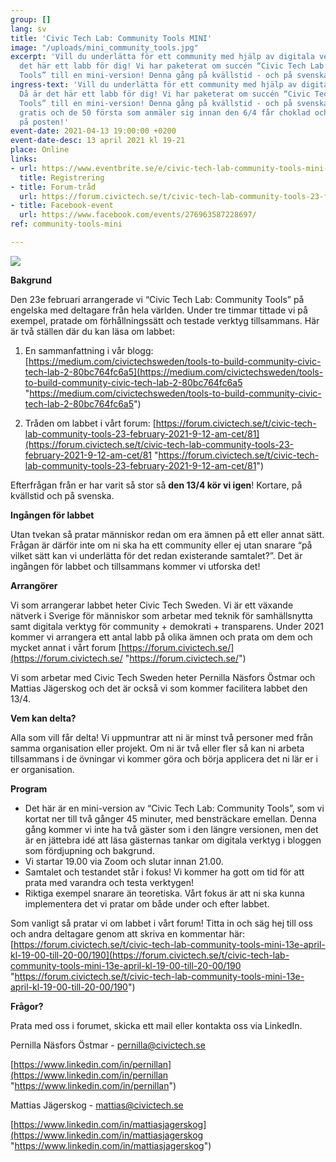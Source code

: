 ```yaml
---
group: []
lang: sv
title: 'Civic Tech Lab: Community Tools MINI'
image: "/uploads/mini_community_tools.jpg"
excerpt: 'Vill du underlätta för ett community med hjälp av digitala verktyg? Då är
  det här ett labb för dig! Vi har paketerat om succén “Civic Tech Lab: Community
  Tools” till en mini-version! Denna gång på kvällstid - och på svenska!'
ingress-text: 'Vill du underlätta för ett community med hjälp av digitala verktyg?
  Då är det här ett labb för dig! Vi har paketerat om succén “Civic Tech Lab: Community
  Tools” till en mini-version! Denna gång på kvällstid - och på svenska! Labbet är
  gratis och de 50 första som anmäler sig innan den 6/4 får choklad och klistermärken
  på posten!'
event-date: 2021-04-13 19:00:00 +0200
event-date-desc: 13 april 2021 kl 19-21
place: Online
links:
- url: https://www.eventbrite.se/e/civic-tech-lab-community-tools-mini-biljetter-147972025311
  title: Registrering
- title: Forum-tråd
  url: https://forum.civictech.se/t/civic-tech-lab-community-tools-23-february-2021-9-12-am-cet/81
- title: Facebook-event
  url: https://www.facebook.com/events/276963587228697/
ref: community-tools-mini

---
```

![](/uploads/mini_community_tools.jpg)

**Bakgrund**

Den 23e februari arrangerade vi “Civic Tech Lab: Community Tools” på engelska med deltagare från hela världen. Under tre timmar tittade vi på exempel, pratade om förhållningssätt och testade verktyg tillsammans. Här är två ställen där du kan läsa om labbet:

1) En sammanfattning i vår blogg: [https://medium.com/civictechsweden/tools-to-build-community-civic-tech-lab-2-80bc764fc6a5](https://medium.com/civictechsweden/tools-to-build-community-civic-tech-lab-2-80bc764fc6a5 "https://medium.com/civictechsweden/tools-to-build-community-civic-tech-lab-2-80bc764fc6a5")

2) Tråden om labbet i vårt forum: [https://forum.civictech.se/t/civic-tech-lab-community-tools-23-february-2021-9-12-am-cet/81](https://forum.civictech.se/t/civic-tech-lab-community-tools-23-february-2021-9-12-am-cet/81 "https://forum.civictech.se/t/civic-tech-lab-community-tools-23-february-2021-9-12-am-cet/81")

Efterfrågan från er har varit så stor så **den 13/4 kör vi igen**! Kortare, på kvällstid och på svenska.

**Ingången för labbet**

Utan tvekan så pratar människor redan om era ämnen på ett eller annat sätt. Frågan är därför inte om ni ska ha ett community eller ej utan snarare “på vilket sätt kan vi underlätta för det redan existerande samtalet?”. Det är ingången för labbet och tillsammans kommer vi utforska det!

**Arrangörer**

Vi som arrangerar labbet heter Civic Tech Sweden. Vi är ett växande nätverk i Sverige för människor som arbetar med teknik för samhällsnytta samt digitala verktyg för community + demokrati + transparens. Under 2021 kommer vi arrangera ett antal labb på olika ämnen och prata om dem och mycket annat i vårt forum [https://forum.civictech.se/](https://forum.civictech.se/ "https://forum.civictech.se/")

Vi som arbetar med Civic Tech Sweden heter Pernilla Näsfors Östmar och Mattias Jägerskog och det är också vi som kommer facilitera labbet den 13/4.

**Vem kan delta?**

Alla som vill får delta! Vi uppmuntrar att ni är minst två personer med från samma organisation eller projekt. Om ni är två eller fler så kan ni arbeta tillsammans i de övningar vi kommer göra och börja applicera det ni lär er i er organisation.

**Program**

* Det här är en mini-version av “Civic Tech Lab: Community Tools”, som vi kortat ner till två gånger 45 minuter, med bensträckare emellan. Denna gång kommer vi inte ha två gäster som i den längre versionen, men det är en jättebra idé att läsa gästernas tankar om digitala verktyg i bloggen som fördjupning och bakgrund.
* Vi startar 19.00 via Zoom och slutar innan 21.00.
* Samtalet och testandet står i fokus! Vi kommer ha gott om tid för att prata med varandra och testa verktygen!
* Riktiga exempel snarare än teoretiska. Vårt fokus är att ni ska kunna implementera det vi pratar om både under och efter labbet.

Som vanligt så pratar vi om labbet i vårt forum! Titta in och säg hej till oss och andra deltagare genom att skriva en kommentar här:[ ](https://forum.civictech.se/t/civic-tech-lab-community-tools-mini-13e-april-kl-19-00-till-20-00/190)[https://forum.civictech.se/t/civic-tech-lab-community-tools-mini-13e-april-kl-19-00-till-20-00/190](https://forum.civictech.se/t/civic-tech-lab-community-tools-mini-13e-april-kl-19-00-till-20-00/190 "https://forum.civictech.se/t/civic-tech-lab-community-tools-mini-13e-april-kl-19-00-till-20-00/190")

**Frågor?**

Prata med oss i forumet, skicka ett mail eller kontakta oss via LinkedIn.

Pernilla Näsfors Östmar - pernilla@civictech.se

[https://www.linkedin.com/in/pernillan](https://www.linkedin.com/in/pernillan "https://www.linkedin.com/in/pernillan")

Mattias Jägerskog - mattias@civictech.se

[https://www.linkedin.com/in/mattiasjagerskog](https://www.linkedin.com/in/mattiasjagerskog "https://www.linkedin.com/in/mattiasjagerskog")
